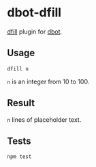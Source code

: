 # dbot-dfill

[dfill](http://dfill.cc) plugin for [dbot](https://github.com/dddware/dbot).

## Usage

```irc
dfill n
```

`n` is an integer from 10 to 100.

## Result

`n` lines of placeholder text.

## Tests

```shell
npm test
```